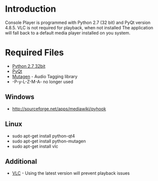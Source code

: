 # Introduction #

Console Player is programmed with Python 2.7 (32 bit) and PyQt version 4.8.5. VLC is not required for playback, when not installed The application will fall back to a default media player installed on you system.



# Required Files #
  * [Python 2.7 32bit](http://www.python.org/getit/releases/2.7/)
  * [PyQt](http://www.riverbankcomputing.co.uk/software/pyqt/intro)
  * [Mutagen](http://code.google.com/p/mutagen/) - Audio Tagging library
  * -P-y-L-Z-M-A- no longer used


## Windows ##
  * http://sourceforge.net/apps/mediawiki/pyhook

## Linux ##
  * sudo apt-get install python-qt4
  * sudo apt-get install python-mutagen
  * sudo apt-get install vlc

## Additional ##
  * [VLC](http://www.videolan.org/) - Using the latest version will prevent playback  issues